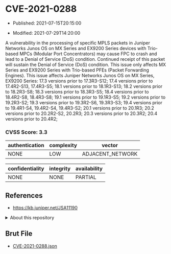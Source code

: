 # CVE-2021-0288

- Published: 2021-07-15T20:15:00

- Modified: 2021-07-29T14:20:00

A vulnerability in the processing of specific MPLS packets in Juniper Networks Junos OS on MX Series and EX9200 Series devices with Trio-based MPCs (Modular Port Concentrators) may cause FPC to crash and lead to a Denial of Service (DoS) condition. Continued receipt of this packet will sustain the Denial of Service (DoS) condition. This issue only affects MX Series and EX9200 Series with Trio-based PFEs (Packet Forwarding Engines). This issue affects Juniper Networks Junos OS on MX Series, EX9200 Series: 17.3 versions prior to 17.3R3-S12; 17.4 versions prior to 17.4R2-S13, 17.4R3-S5; 18.1 versions prior to 18.1R3-S13; 18.2 versions prior to 18.2R3-S8; 18.3 versions prior to 18.3R3-S5; 18.4 versions prior to 18.4R2-S8, 18.4R3-S8; 19.1 versions prior to 19.1R3-S5; 19.2 versions prior to 19.2R3-S2; 19.3 versions prior to 19.3R2-S6, 19.3R3-S3; 19.4 versions prior to 19.4R1-S4, 19.4R2-S4, 19.4R3-S2; 20.1 versions prior to 20.1R3; 20.2 versions prior to 20.2R2-S2, 20.2R3; 20.3 versions prior to 20.3R2; 20.4 versions prior to 20.4R2;

### CVSS Score: **3.3**

| authentication | complexity | vector |
| --- | --- | --- |
| NONE | LOW | ADJACENT_NETWORK |

| confidentiality | integrity | availability |
| --- | --- | --- |
| NONE | NONE | PARTIAL |

## References

* https://kb.juniper.net/JSA11190

<details>
<summary>About this repository</summary> 

  This repository is part of the project [Live Hack CVE](https://github.com/Live-Hack-CVE). Main website can be found [www.live-hack.org](https://www.live-hack.org) 
  
  Made by [Sn0wAlice](https://github.com/Sn0wAlice) for the people that care about security and need to have a feed of the latest CVEs. Hope you enjoy it, don't forget to star the repo and follow me on [Twitter](https://twitter.com/Sn0wAlice) and [Github](https://github.com/Sn0wAlice). And that is my [personnal website](https://www.alice-snow.me/)

  - [Home Page](https://github.com/Live-Hack-CVE)
  - [Framework](https://github.com/Live-Hack-CVE/cve-framework)
  - [CVE database](https://github.com/Live-Hack-CVE/full_database)
  - [Changelog](https://github.com/Live-Hack-CVE/Changelog)
</details>

## Brut File

* [CVE-2021-0288.json](https://raw.githubusercontent.com/Live-Hack-CVE/full_database/main/cves/2021/CVE-2021-0288.json)

